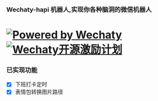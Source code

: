### Wechaty-hapi 机器人,实现你各种脑洞的微信机器人
[![Powered by Wechaty](https://img.shields.io/badge/Powered%20By-Wechaty-green.svg)](https://github.com/chatie/wechaty)
[![Wechaty开源激励计划](https://img.shields.io/badge/Wechaty-开源激励计划-green.svg)](https://github.com/juzibot/Welcome/wiki/Everything-about-Wechaty)
===========================

### 已实现功能

- [x] 下班打卡定时
- [x] 表情包转换图片路径
